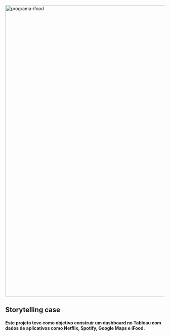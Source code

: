 <img width="920" alt="programa-ifood" src="https://user-images.githubusercontent.com/78886591/129125399-1eb0a51d-742d-4be5-9751-52f310163ab4.png">

## Storytelling case


#### Este projeto teve como objetivo construir um dashboard no Tableau com dados de aplicativos como Netflix, Spotify, Google Maps e iFood.
